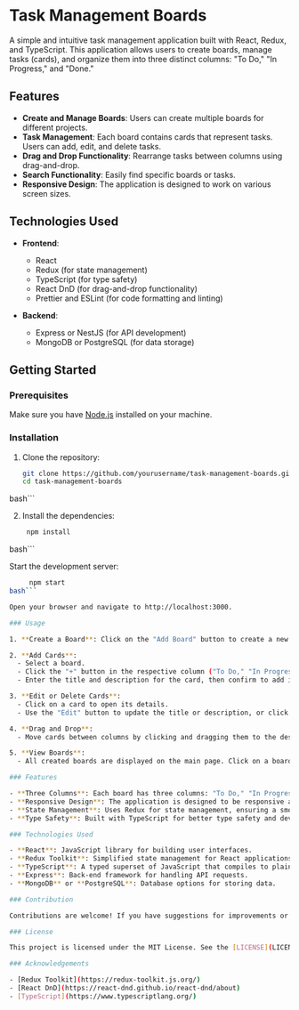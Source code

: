 # Task Management Boards

A simple and intuitive task management application built with React, Redux, and TypeScript. This application allows users to create boards, manage tasks (cards), and organize them into three distinct columns: "To Do," "In Progress," and "Done."

## Features

- **Create and Manage Boards**: Users can create multiple boards for different projects.
- **Task Management**: Each board contains cards that represent tasks. Users can add, edit, and delete tasks.
- **Drag and Drop Functionality**: Rearrange tasks between columns using drag-and-drop.
- **Search Functionality**: Easily find specific boards or tasks.
- **Responsive Design**: The application is designed to work on various screen sizes.

## Technologies Used

- **Frontend**: 
  - React
  - Redux (for state management)
  - TypeScript (for type safety)
  - React DnD (for drag-and-drop functionality)
  - Prettier and ESLint (for code formatting and linting)

- **Backend**:
  - Express or NestJS (for API development)
  - MongoDB or PostgreSQL (for data storage)

## Getting Started

### Prerequisites

Make sure you have [Node.js](https://nodejs.org/) installed on your machine.

### Installation

1. Clone the repository:

   ```bash
   git clone https://github.com/yourusername/task-management-boards.git
   cd task-management-boards
  bash```

2. Install the dependencies:


   ```bash
    npm install
  bash```
  
Start the development server:

 ```bash
      npm start
bash```

Open your browser and navigate to http://localhost:3000.

### Usage

1. **Create a Board**: Click on the "Add Board" button to create a new board.

2. **Add Cards**: 
   - Select a board.
   - Click the "+" button in the respective column ("To Do," "In Progress," or "Done") to add a new card.
   - Enter the title and description for the card, then confirm to add it to the column.

3. **Edit or Delete Cards**: 
   - Click on a card to open its details.
   - Use the "Edit" button to update the title or description, or click "Delete" to remove the card.

4. **Drag and Drop**: 
   - Move cards between columns by clicking and dragging them to the desired column. The changes will be reflected in the state of the application.

5. **View Boards**: 
   - All created boards are displayed on the main page. Click on a board to view its cards and manage them.

### Features

- **Three Columns**: Each board has three columns: "To Do," "In Progress," and "Done."
- **Responsive Design**: The application is designed to be responsive and works on various screen sizes.
- **State Management**: Uses Redux for state management, ensuring a smooth and predictable state flow.
- **Type Safety**: Built with TypeScript for better type safety and development experience.

### Technologies Used

- **React**: JavaScript library for building user interfaces.
- **Redux Toolkit**: Simplified state management for React applications.
- **TypeScript**: A typed superset of JavaScript that compiles to plain JavaScript.
- **Express**: Back-end framework for handling API requests.
- **MongoDB** or **PostgreSQL**: Database options for storing data.

### Contribution

Contributions are welcome! If you have suggestions for improvements or features, please open an issue or submit a pull request.

### License

This project is licensed under the MIT License. See the [LICENSE](LICENSE) file for details.

### Acknowledgements

- [Redux Toolkit](https://redux-toolkit.js.org/)
- [React DnD](https://react-dnd.github.io/react-dnd/about)
- [TypeScript](https://www.typescriptlang.org/)
